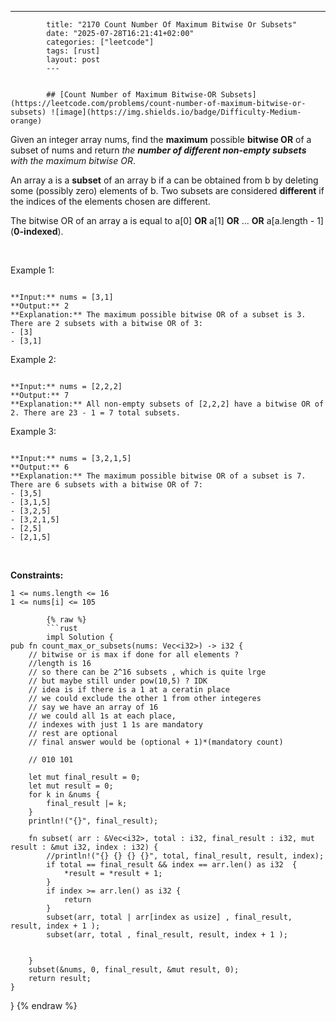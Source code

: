 ---
            title: "2170 Count Number Of Maximum Bitwise Or Subsets"
            date: "2025-07-28T16:21:41+02:00"
            categories: ["leetcode"]
            tags: [rust]
            layout: post
            ---
            

            ## [Count Number of Maximum Bitwise-OR Subsets](https://leetcode.com/problems/count-number-of-maximum-bitwise-or-subsets) ![image](https://img.shields.io/badge/Difficulty-Medium-orange)

Given an integer array nums, find the **maximum** possible **bitwise OR** of a subset of nums and return *the **number of different non-empty subsets** with the maximum bitwise OR*.

An array a is a **subset** of an array b if a can be obtained from b by deleting some (possibly zero) elements of b. Two subsets are considered **different** if the indices of the elements chosen are different.

The bitwise OR of an array a is equal to a[0] **OR** a[1] **OR** ... **OR** a[a.length - 1] (**0-indexed**).

 

Example 1:

```

**Input:** nums = [3,1]
**Output:** 2
**Explanation:** The maximum possible bitwise OR of a subset is 3. There are 2 subsets with a bitwise OR of 3:
- [3]
- [3,1]

```

Example 2:

```

**Input:** nums = [2,2,2]
**Output:** 7
**Explanation:** All non-empty subsets of [2,2,2] have a bitwise OR of 2. There are 23 - 1 = 7 total subsets.

```

Example 3:

```

**Input:** nums = [3,2,1,5]
**Output:** 6
**Explanation:** The maximum possible bitwise OR of a subset is 7. There are 6 subsets with a bitwise OR of 7:
- [3,5]
- [3,1,5]
- [3,2,5]
- [3,2,1,5]
- [2,5]
- [2,1,5]
```

 

**Constraints:**

	1 <= nums.length <= 16
	1 <= nums[i] <= 105

            {% raw %}
            ```rust
            impl Solution {
    pub fn count_max_or_subsets(nums: Vec<i32>) -> i32 {
        // bitwise or is max if done for all elements ?
        //length is 16 
        // so there can be 2^16 subsets , which is quite lrge 
        // but maybe still under pow(10,5) ? IDK 
        // idea is if there is a 1 at a ceratin place 
        // we could exclude the other 1 from other integeres
        // say we have an array of 16
        // we could all 1s at each place,
        // indexes with just 1 1s are mandatory
        // rest are optional
        // final answer would be (optional + 1)*(mandatory count)

        // 010 101

        let mut final_result = 0;
        let mut result = 0;
        for k in &nums {
            final_result |= k;
        }
        println!("{}", final_result);

        fn subset( arr : &Vec<i32>, total : i32, final_result : i32, mut result : &mut i32, index : i32) {
            //println!("{} {} {} {}", total, final_result, result, index);
            if total == final_result && index == arr.len() as i32  {
                *result = *result + 1;
            }
            if index >= arr.len() as i32 {
                return 
            }
            subset(arr, total | arr[index as usize] , final_result, result, index + 1 );
            subset(arr, total , final_result, result, index + 1 );
            

        }
        subset(&nums, 0, final_result, &mut result, 0);
        return result;
    }
}
            {% endraw %}
            